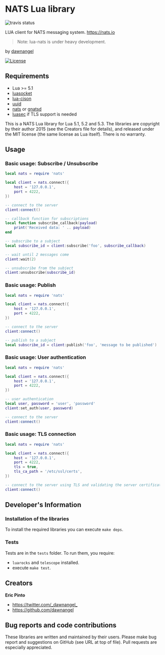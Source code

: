 NATS Lua library
================

![travis status](https://travis-ci.org/OystParis/lua-nats.svg?branch=master)

LUA client for NATS messaging system. https://nats.io

>  Note: lua-nats is under heavy development.

by [dawnangel][github]

[github]: http://github.com/dawnangel/ "Github repositories"

[![License](http://img.shields.io/:license-mit-blue.svg)](http://mit-license.org)

Requirements
------------

* Lua >= 5.1
* [luasocket](https://github.com/diegonehab/luasocket)
* [lua-cjson](https://github.com/mpx/lua-cjson)
* [uuid](https://github.com/Tieske/uuid)
* [nats](https://github.com/derekcollison/nats) or [gnatsd](https://github.com/apcera/gnatsd)
* [luasec](https://github.com/lunarmodules/luasec) if TLS support is needed

This is a NATS Lua library for Lua 5.1, 5.2 and 5.3. The
libraries are copyright by their author 2015 (see the Creators
file for details), and released under the MIT license (the same
license as Lua itself). There is no warranty.


Usage
-----

### Basic usage: Subscribe / Unsubscribe

```lua
local nats = require 'nats'

local client = nats.connect({
    host = '127.0.0.1',
    port = 4222,
})

-- connect to the server
client:connect()

-- callback function for subscriptions
local function subscribe_callback(payload)
    print('Received data: ' .. payload)
end

-- subscribe to a subject
local subscribe_id = client:subscribe('foo', subscribe_callback)

-- wait until 2 messages come
client:wait(2)

-- unsubscribe from the subject
client:unsubscribe(subscribe_id)
```

### Basic usage: Publish

```lua
local nats = require 'nats'

local client = nats.connect({
    host = '127.0.0.1',
    port = 4222,
})

-- connect to the server
client:connect()

-- publish to a subject
local subscribe_id = client:publish('foo', 'message to be published')
```

### Basic usage: User authentication

```lua
local nats = require 'nats'

local client = nats.connect({
    host = '127.0.0.1',
    port = 4222,
})

-- user authentication
local user, password = 'user', 'password'
client:set_auth(user, password)

-- connect to the server
client:connect()
```

### Basic usage: TLS connection

```lua
local nats = require 'nats'

local client = nats.connect({
    host = '127.0.0.1',
    port = 4222,
    tls = true,
    tls_ca_path = '/etc/ssl/certs',
})

-- connect to the server using TLS and validating the server certificate
client:connect()
```

Developer's Information
-----------------------

### Installation of the libraries

To install the required libraries you can execute `make deps`.

### Tests

Tests are in the `tests` folder.
To run them, you require:

- `luarocks` and `telescope` installed.
- execute `make test`.

Creators
--------

**Eric Pinto**

- <https://twitter.com/_dawnangel_>
- <https://github.com/dawnangel>

Bug reports and code contributions
----------------------------------

These libraries are written and maintained by their users. Please make
bug report and suggestions on GitHub (see URL at top of file). Pull
requests are especially appreciated.
